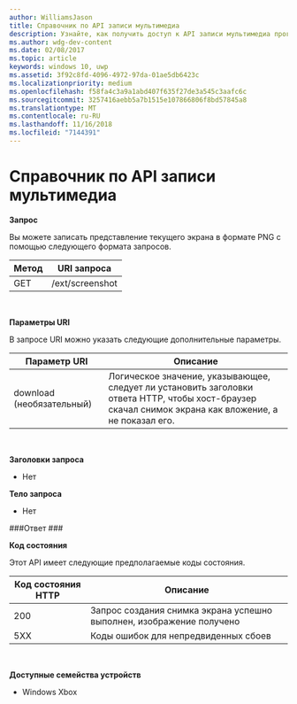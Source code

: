 ```yaml
---
author: WilliamsJason
title: Справочник по API записи мультимедиа
description: Узнайте, как получить доступ к API записи мультимедиа программными средствами.
ms.author: wdg-dev-content
ms.date: 02/08/2017
ms.topic: article
keywords: windows 10, uwp
ms.assetid: 3f92c8fd-4096-4972-97da-01ae5db6423c
ms.localizationpriority: medium
ms.openlocfilehash: f58fa4c3a9a1abd407f635f27de3a545c3aafc6c
ms.sourcegitcommit: 3257416aebb5a7b1515e107866806f8bd57845a8
ms.translationtype: MT
ms.contentlocale: ru-RU
ms.lasthandoff: 11/16/2018
ms.locfileid: "7144391"
---
```

# <a name="media-capture-api-reference"></a>Справочник по API записи мультимедиа #

**Запрос**

Вы можете записать представление текущего экрана в формате PNG с помощью следующего формата запросов.

| Метод        | URI запроса     | 
| ------------- |-----------------|
| GET           | /ext/screenshot |
<br>

**Параметры URI**

В запросе URI можно указать следующие дополнительные параметры.


| Параметр URI      | Описание     | 
| ------------------ |-----------------|
| download (необязательный)| Логическое значение, указывающее, следует ли установить заголовки ответа HTTP, чтобы хост-браузер скачал снимок экрана как вложение, а не показал его.  |
<br>

**Заголовки запроса**

* Нет

**Тело запроса**

* Нет

###<a name="response"></a>Ответ ###

**Код состояния**

Этот API имеет следующие предполагаемые коды состояния.

| Код состояния HTTP   | Описание     | 
| ------------------ |-----------------|
| 200                | Запрос создания снимка экрана успешно выполнен, изображение получено |
| 5XX                | Коды ошибок для непредвиденных сбоев |
<br>

**Доступные семейства устройств**

* Windows Xbox

